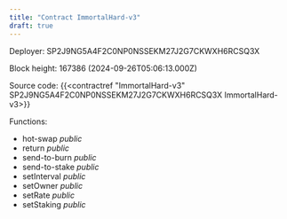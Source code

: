 ```yaml
---
title: "Contract ImmortalHard-v3"
draft: true
---
```

Deployer: SP2J9NG5A4F2C0NP0NSSEKM27J2G7CKWXH6RCSQ3X


 



Block height: 167386 (2024-09-26T05:06:13.000Z)

Source code: {{<contractref "ImmortalHard-v3" SP2J9NG5A4F2C0NP0NSSEKM27J2G7CKWXH6RCSQ3X ImmortalHard-v3>}}

Functions:

* hot-swap _public_
* return _public_
* send-to-burn _public_
* send-to-stake _public_
* setInterval _public_
* setOwner _public_
* setRate _public_
* setStaking _public_
